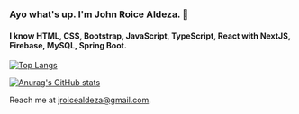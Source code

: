 ### Ayo what's up. I'm John Roice Aldeza. :boy:

#### I know HTML, CSS, Bootstrap, JavaScript, TypeScript, React with NextJS, Firebase, MySQL, Spring Boot.

[![Top Langs](https://github-stats-h0h4mrunf-roiceee.vercel.app/api/top-langs/?username=roiceee&theme=radical&layout=compact)](https://github.com/anuraghazra/github-readme-stats)

[![Anurag's GitHub stats](https://github-stats-h0h4mrunf-roiceee.vercel.app/api?username=roiceee&theme=radical)](https://github.com/anuraghazra/github-readme-stats)

Reach me at jroicealdeza@gmail.com.

<!---
roiceee/roiceee is a ✨ special ✨ repository because its `README.md` (this file) appears on your GitHub profile.
You can click the Preview link to take a look at your changes.
--->
